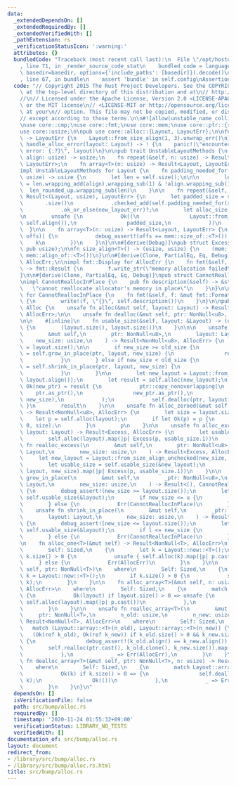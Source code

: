 ```yaml
---
data:
  _extendedDependsOn: []
  _extendedRequiredBy: []
  _extendedVerifiedWith: []
  _pathExtension: rs
  _verificationStatusIcon: ':warning:'
  attributes: {}
  bundledCode: "Traceback (most recent call last):\n  File \"/opt/hostedtoolcache/Python/3.9.0/x64/lib/python3.9/site-packages/onlinejudge_verify/documentation/build.py\"\
    , line 71, in _render_source_code_stat\n    bundled_code = language.bundle(stat.path,\
    \ basedir=basedir, options={'include_paths': [basedir]}).decode()\n  File \"/opt/hostedtoolcache/Python/3.9.0/x64/lib/python3.9/site-packages/onlinejudge_verify/languages/user_defined.py\"\
    , line 67, in bundle\n    assert 'bundle' in self.config\nAssertionError\n"
  code: "// Copyright 2015 The Rust Project Developers. See the COPYRIGHT\n// file\
    \ at the top-level directory of this distribution and at\n// http://rust-lang.org/COPYRIGHT.\n\
    //\n// Licensed under the Apache License, Version 2.0 <LICENSE-APACHE or\n// http://www.apache.org/licenses/LICENSE-2.0>\
    \ or the MIT license\n// <LICENSE-MIT or http://opensource.org/licenses/MIT>,\
    \ at your\n// option. This file may not be copied, modified, or distributed\n\
    // except according to those terms.\n\n#![allow(unstable_name_collisions)]\n#![allow(dead_code)]\n\
    \nuse core::cmp;\nuse core::fmt;\nuse core::mem;\nuse core::ptr::{self, NonNull};\n\
    use core::usize;\n\npub use core::alloc::{Layout, LayoutErr};\n\nfn new_layout_err()\
    \ -> LayoutErr {\n    Layout::from_size_align(1, 3).unwrap_err()\n}\n\npub fn\
    \ handle_alloc_error(layout: Layout) -> ! {\n    panic!(\"encountered allocation\
    \ error: {:?}\", layout)\n}\n\npub trait UnstableLayoutMethods {\n    fn padding_needed_for(&self,\
    \ align: usize) -> usize;\n    fn repeat(&self, n: usize) -> Result<(Layout, usize),\
    \ LayoutErr>;\n    fn array<T>(n: usize) -> Result<Layout, LayoutErr>;\n}\n\n\
    impl UnstableLayoutMethods for Layout {\n    fn padding_needed_for(&self, align:\
    \ usize) -> usize {\n        let len = self.size();\n\n\n        let len_rounded_up\
    \ = len.wrapping_add(align).wrapping_sub(1) & !align.wrapping_sub(1);\n      \
    \  len_rounded_up.wrapping_sub(len)\n    }\n\n    fn repeat(&self, n: usize) ->\
    \ Result<(Layout, usize), LayoutErr> {\n        let padded_size = self\n     \
    \       .size()\n            .checked_add(self.padding_needed_for(self.align()))\n\
    \            .ok_or_else(new_layout_err)?;\n        let alloc_size = padded_size.checked_mul(n).ok_or_else(new_layout_err)?;\n\
    \n        unsafe {\n            Ok((\n                Layout::from_size_align_unchecked(alloc_size,\
    \ self.align()),\n                padded_size,\n            ))\n        }\n  \
    \  }\n\n    fn array<T>(n: usize) -> Result<Layout, LayoutErr> {\n        Layout::new::<T>().repeat(n).map(|(k,\
    \ offs)| {\n            debug_assert!(offs == mem::size_of::<T>());\n        \
    \    k\n        })\n    }\n}\n\n#[derive(Debug)]\npub struct Excess(pub NonNull<u8>,\
    \ pub usize);\n\nfn size_align<T>() -> (usize, usize) {\n    (mem::size_of::<T>(),\
    \ mem::align_of::<T>())\n}\n\n#[derive(Clone, PartialEq, Eq, Debug)]\npub struct\
    \ AllocErr;\n\nimpl fmt::Display for AllocErr {\n    fn fmt(&self, f: &mut fmt::Formatter)\
    \ -> fmt::Result {\n        f.write_str(\"memory allocation failed\")\n    }\n\
    }\n\n#[derive(Clone, PartialEq, Eq, Debug)]\npub struct CannotReallocInPlace;\n\
    \nimpl CannotReallocInPlace {\n    pub fn description(&self) -> &str {\n     \
    \   \"cannot reallocate allocator's memory in place\"\n    }\n}\n\nimpl fmt::Display\
    \ for CannotReallocInPlace {\n    fn fmt(&self, f: &mut fmt::Formatter) -> fmt::Result\
    \ {\n        write!(f, \"{}\", self.description())\n    }\n}\n\npub unsafe trait\
    \ Alloc {\n    unsafe fn alloc(&mut self, layout: Layout) -> Result<NonNull<u8>,\
    \ AllocErr>;\n\n    unsafe fn dealloc(&mut self, ptr: NonNull<u8>, layout: Layout);\n\
    \n\n    #[inline]\n    fn usable_size(&self, layout: &Layout) -> (usize, usize)\
    \ {\n        (layout.size(), layout.size())\n    }\n\n\n    unsafe fn realloc(\n\
    \        &mut self,\n        ptr: NonNull<u8>,\n        layout: Layout,\n    \
    \    new_size: usize,\n    ) -> Result<NonNull<u8>, AllocErr> {\n        let old_size\
    \ = layout.size();\n\n        if new_size >= old_size {\n            if let Ok(())\
    \ = self.grow_in_place(ptr, layout, new_size) {\n                return Ok(ptr);\n\
    \            }\n        } else if new_size < old_size {\n            if let Ok(())\
    \ = self.shrink_in_place(ptr, layout, new_size) {\n                return Ok(ptr);\n\
    \            }\n        }\n\n        let new_layout = Layout::from_size_align_unchecked(new_size,\
    \ layout.align());\n        let result = self.alloc(new_layout);\n        if let\
    \ Ok(new_ptr) = result {\n            ptr::copy_nonoverlapping(\n            \
    \    ptr.as_ptr(),\n                new_ptr.as_ptr(),\n                cmp::min(old_size,\
    \ new_size),\n            );\n            self.dealloc(ptr, layout);\n       \
    \ }\n        result\n    }\n\n    unsafe fn alloc_zeroed(&mut self, layout: Layout)\
    \ -> Result<NonNull<u8>, AllocErr> {\n        let size = layout.size();\n    \
    \    let p = self.alloc(layout);\n        if let Ok(p) = p {\n            ptr::write_bytes(p.as_ptr(),\
    \ 0, size);\n        }\n        p\n    }\n\n    unsafe fn alloc_excess(&mut self,\
    \ layout: Layout) -> Result<Excess, AllocErr> {\n        let usable_size = self.usable_size(&layout);\n\
    \        self.alloc(layout).map(|p| Excess(p, usable_size.1))\n    }\n\n    unsafe\
    \ fn realloc_excess(\n        &mut self,\n        ptr: NonNull<u8>,\n        layout:\
    \ Layout,\n        new_size: usize,\n    ) -> Result<Excess, AllocErr> {\n   \
    \     let new_layout = Layout::from_size_align_unchecked(new_size, layout.align());\n\
    \        let usable_size = self.usable_size(&new_layout);\n        self.realloc(ptr,\
    \ layout, new_size).map(|p| Excess(p, usable_size.1))\n    }\n\n    unsafe fn\
    \ grow_in_place(\n        &mut self,\n        _ptr: NonNull<u8>,\n        layout:\
    \ Layout,\n        new_size: usize,\n    ) -> Result<(), CannotReallocInPlace>\
    \ {\n        debug_assert!(new_size >= layout.size());\n        let (_l, u) =\
    \ self.usable_size(&layout);\n        if new_size <= u {\n            Ok(())\n\
    \        } else {\n            Err(CannotReallocInPlace)\n        }\n    }\n\n\
    \    unsafe fn shrink_in_place(\n        &mut self,\n        _ptr: NonNull<u8>,\n\
    \        layout: Layout,\n        new_size: usize,\n    ) -> Result<(), CannotReallocInPlace>\
    \ {\n        debug_assert!(new_size <= layout.size());\n        let (l, _u) =\
    \ self.usable_size(&layout);\n        if l <= new_size {\n            Ok(())\n\
    \        } else {\n            Err(CannotReallocInPlace)\n        }\n    }\n\n\
    \n    fn alloc_one<T>(&mut self) -> Result<NonNull<T>, AllocErr>\n    where\n\
    \        Self: Sized,\n    {\n        let k = Layout::new::<T>();\n        if\
    \ k.size() > 0 {\n            unsafe { self.alloc(k).map(|p| p.cast()) }\n   \
    \     } else {\n            Err(AllocErr)\n        }\n    }\n\n    unsafe fn dealloc_one<T>(&mut\
    \ self, ptr: NonNull<T>)\n    where\n        Self: Sized,\n    {\n        let\
    \ k = Layout::new::<T>();\n        if k.size() > 0 {\n            self.dealloc(ptr.cast(),\
    \ k);\n        }\n    }\n\n    fn alloc_array<T>(&mut self, n: usize) -> Result<NonNull<T>,\
    \ AllocErr>\n    where\n        Self: Sized,\n    {\n        match Layout::array::<T>(n)\
    \ {\n            Ok(layout) if layout.size() > 0 => unsafe {\n               \
    \ self.alloc(layout).map(|p| p.cast())\n            },\n            _ => Err(AllocErr),\n\
    \        }\n    }\n\n    unsafe fn realloc_array<T>(\n        &mut self,\n   \
    \     ptr: NonNull<T>,\n        n_old: usize,\n        n_new: usize,\n    ) ->\
    \ Result<NonNull<T>, AllocErr>\n    where\n        Self: Sized,\n    {\n     \
    \   match (Layout::array::<T>(n_old), Layout::array::<T>(n_new)) {\n         \
    \   (Ok(ref k_old), Ok(ref k_new)) if k_old.size() > 0 && k_new.size() > 0 =>\
    \ {\n                debug_assert!(k_old.align() == k_new.align());\n        \
    \        self.realloc(ptr.cast(), k_old.clone(), k_new.size()).map(NonNull::cast)\n\
    \            },\n            _ => Err(AllocErr),\n        }\n    }\n\n    unsafe\
    \ fn dealloc_array<T>(&mut self, ptr: NonNull<T>, n: usize) -> Result<(), AllocErr>\n\
    \    where\n        Self: Sized,\n    {\n        match Layout::array::<T>(n) {\n\
    \            Ok(k) if k.size() > 0 => {\n                self.dealloc(ptr.cast(),\
    \ k);\n                Ok(())\n            },\n            _ => Err(AllocErr),\n\
    \        }\n    }\n}\n"
  dependsOn: []
  isVerificationFile: false
  path: src/bump/alloc.rs
  requiredBy: []
  timestamp: '2020-11-24 01:55:32+09:00'
  verificationStatus: LIBRARY_NO_TESTS
  verifiedWith: []
documentation_of: src/bump/alloc.rs
layout: document
redirect_from:
- /library/src/bump/alloc.rs
- /library/src/bump/alloc.rs.html
title: src/bump/alloc.rs
---
```

